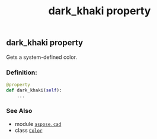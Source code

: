 ﻿---
title: dark_khaki property
second_title: Aspose.CAD for Python via .NET API References
description: 
type: docs
weight: 420
url: /python-net/aspose.cad/color/dark_khaki/
is_root: false
---

## dark_khaki property


Gets a system-defined color.
### Definition:
```python
@property
def dark_khaki(self):
    ...
```

### See Also
* module [`aspose.cad`](../../)
* class [`Color`](/cad/python-net/aspose.cad/color)
